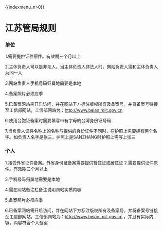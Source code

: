 {{indexmenu_n>0}}

# 江苏管局规则

### 单位

1.需要提供证件原件。有效期三个月以上                                                                                                            

2.主体负责人可以是非法人，当主体负责人非法人时，网站负责人需和主体负责人为同一人                                                                                                              

3.网站负责人手机号码归属地需要是本地                                                                                                                                    

4.备案照片必须应季                                                                                                                                                                                                                                                             

5.已备案网站需开启访问，并在网站下方标注版权所有及备案号，并将备案号链接至工信部网站，工信部网站为：http://www.beian.miit.gov.cn                                                                                                               

6.使用台胞证备案时需要填写带有字母的台湾身份证号码                                             

7.当负责人证件名称上的名称与提供的身份证件不同时，在护照上需要拥有两个名字。如负责人名字是张三，护照上是SANZHANG时护照上需写上张三

### 个人

1.接受外省证件备案。外省身份证备案需要提供暂住证或居住证                                                                                                   2.需要提供证件原件。有效期三个月以上                                                                                                                        

3.手机号码归属地需要是本地                                                                                                          

4.需在网站备注栏备注说明网站实质内容                                                                                      

5.备案照片必须应季                                                                                                                                                                                                     

6.已备案网站需开启访问，并在网站下方标注版权所有及备案号，并将备案号链接至工信部网站，工信部网站为：http://www.beian.miit.gov.cn
。并且有实际内容，内容符合个人备案            

